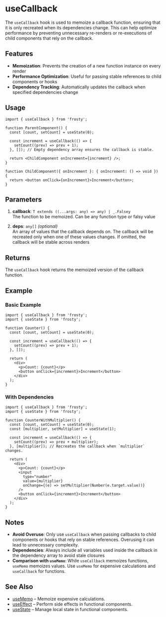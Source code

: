 # useCallback

The `useCallback` hook is used to memoize a callback function, ensuring that it is only recreated when its dependencies change. This can help optimize performance by preventing unnecessary re-renders or re-executions of child components that rely on the callback.

## Features

- **Memoization**: Prevents the creation of a new function instance on every render
- **Performance Optimization**: Useful for passing stable references to child components or hooks
- **Dependency Tracking**: Automatically updates the callback when specified dependencies change

## Usage

```tsx
import { useCallback } from 'frosty';

function ParentComponent() {
  const [count, setCount] = useState(0);

  const increment = useCallback(() => {
    setCount((prev) => prev + 1);
  }, []); // Empty dependency array ensures the callback is stable.

  return <ChildComponent onIncrement={increment} />;
}

function ChildComponent({ onIncrement }: { onIncrement: () => void }) {
  return <button onClick={onIncrement}>Increment</button>;
}
```

## Parameters

1. **callback**: `T extends ((...args: any) => any) | _.Falsey`  
   The function to be memoized. Can be any function type or falsy value

2. **deps**: `any[]` _(optional)_  
   An array of values that the callback depends on. The callback will be recreated only when one of these values changes. If omitted, the callback will be stable across renders

## Returns

The `useCallback` hook returns the memoized version of the callback function.

## Example

### Basic Example

```tsx
import { useCallback } from 'frosty';
import { useState } from 'frosty';

function Counter() {
  const [count, setCount] = useState(0);

  const increment = useCallback(() => {
    setCount((prev) => prev + 1);
  }, []);

  return (
    <div>
      <p>Count: {count}</p>
      <button onClick={increment}>Increment</button>
    </div>
  );
}
```

### With Dependencies

```tsx
import { useCallback } from 'frosty';
import { useState } from 'frosty';

function CounterWithMultiplier() {
  const [count, setCount] = useState(0);
  const [multiplier, setMultiplier] = useState(1);

  const increment = useCallback(() => {
    setCount((prev) => prev + multiplier);
  }, [multiplier]); // Recreates the callback when `multiplier` changes.

  return (
    <div>
      <p>Count: {count}</p>
      <input
        type="number"
        value={multiplier}
        onChange={(e) => setMultiplier(Number(e.target.value))}
      />
      <button onClick={increment}>Increment</button>
    </div>
  );
}
```

## Notes

- **Avoid Overuse**: Only use `useCallback` when passing callbacks to child components or hooks that rely on stable references. Overusing it can lead to unnecessary complexity.
- **Dependencies**: Always include all variables used inside the callback in the dependency array to avoid stale closures
- **Comparison with `useMemo`**: While `useCallback` memoizes functions, `useMemo` memoizes values. Use `useMemo` for expensive calculations and `useCallback` for functions.

## See Also

- [useMemo](./useMemo.md) – Memoize expensive calculations.
- [useEffect](./useEffect.md) – Perform side effects in functional components.
- [useState](./useState.md) – Manage local state in functional components.